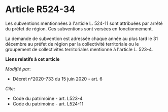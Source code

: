 # Article R524-34

Les subventions mentionnées à l'article L. 524-11 sont attribuées par arrêté du    préfet de région. Ces subventions sont
versées en fonctionnement. 

La demande de subvention est adressée chaque année au plus tard le 31 décembre au    préfet de région par la collectivité
territoriale ou le groupement de collectivités territoriales mentionné à l'article L. 523-4.

**Liens relatifs à cet article**

_Modifié par_:

  - Décret n°2020-733 du 15 juin 2020 - art. 6

_Cite_:

  - Code du patrimoine - art. L523-4
  - Code du patrimoine - art. L524-11
